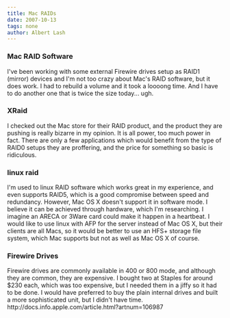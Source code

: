 ```yaml
---
title: Mac RAIDs
date: 2007-10-13
tags: none
author: Albert Lash
---
```


<h3>Mac RAID Software</h3>I've been working with some external Firewire drives setup as RAID1 (mirror) devices and I'm not too crazy about Mac's RAID software, but it does work. I had to rebuild a volume and it took a loooong time. And I have to do another one that is twice the size today... ugh.

<h3>XRaid</h3>I checked out the Mac store for their RAID product, and the product they are pushing is really bizarre in my opinion. It is all power, too much power in fact. There are only a few applications which would benefit from the type of RAID0 setups they are proffering, and the price for something so basic is ridiculous.

<h3>linux raid</h3>I'm used to linux RAID software which works great in my experience, and even supports RAID5, which is a good compromise between speed and redundancy. However, Mac OS X doesn't support it in software mode. I believe it can be achieved through hardware, which I'm researching. I imagine an ARECA or 3Ware card could make it happen in a heartbeat. I would like to use linux with AFP for the server instead of Mac OS X, but their clients are all Macs, so it would be better to use an HFS+ storage file system, which Mac supports but not as well as Mac OS X of course.

<h3>Firewire Drives</h3>Firewire drives are commonly available in 400 or 800 mode, and although they are common, they are expensive. I bought two at Staples for around $230 each, which was too expensive, but I needed them in a jiffy so it had to be done. I would have preferred to buy the plain internal drives and built a more sophisticated unit, but I didn't have time. http://docs.info.apple.com/article.html?artnum=106987


